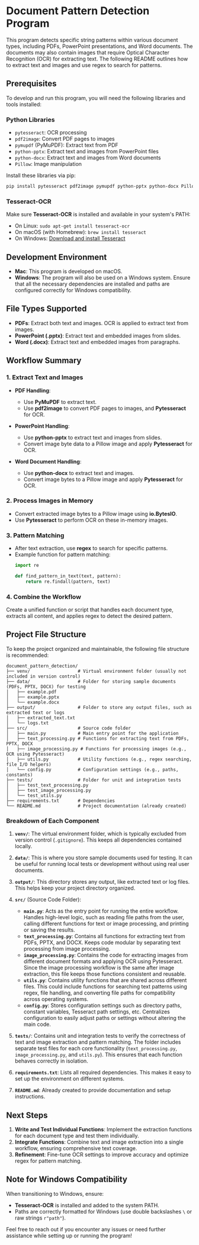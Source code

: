 # Document Pattern Detection Program

This program detects specific string patterns within various document types, including PDFs, PowerPoint presentations, and Word documents. The documents may also contain images that require Optical Character Recognition (OCR) for extracting text. The following README outlines how to extract text and images and use regex to search for patterns.

## Prerequisites
To develop and run this program, you will need the following libraries and tools installed:

### Python Libraries
- `pytesseract`: OCR processing
- `pdf2image`: Convert PDF pages to images
- `pymupdf` (PyMuPDF): Extract text from PDF
- `python-pptx`: Extract text and images from PowerPoint files
- `python-docx`: Extract text and images from Word documents
- `Pillow`: Image manipulation

Install these libraries via pip:
```bash
pip install pytesseract pdf2image pymupdf python-pptx python-docx Pillow
```

### Tesseract-OCR
Make sure **Tesseract-OCR** is installed and available in your system's PATH:
- On Linux: `sudo apt-get install tesseract-ocr`
- On macOS (with Homebrew): `brew install tesseract`
- On Windows: [Download and install Tesseract](https://github.com/UB-Mannheim/tesseract/wiki)

## Development Environment
- **Mac**: This program is developed on macOS.
- **Windows**: The program will also be used on a Windows system. Ensure that all the necessary dependencies are installed and paths are configured correctly for Windows compatibility.

## File Types Supported
- **PDFs**: Extract both text and images. OCR is applied to extract text from images.
- **PowerPoint (.pptx)**: Extract text and embedded images from slides.
- **Word (.docx)**: Extract text and embedded images from paragraphs.

## Workflow Summary
### 1. Extract Text and Images
- **PDF Handling**:
  - Use **PyMuPDF** to extract text.
  - Use **pdf2image** to convert PDF pages to images, and **Pytesseract** for OCR.

- **PowerPoint Handling**:
  - Use **python-pptx** to extract text and images from slides.
  - Convert image byte data to a Pillow image and apply **Pytesseract** for OCR.

- **Word Document Handling**:
  - Use **python-docx** to extract text and images.
  - Convert image bytes to a Pillow image and apply **Pytesseract** for OCR.

### 2. Process Images in Memory
- Convert extracted image bytes to a Pillow image using **io.BytesIO**.
- Use **Pytesseract** to perform OCR on these in-memory images.

### 3. Pattern Matching
- After text extraction, use **regex** to search for specific patterns.
- Example function for pattern matching:
  ```python
  import re

  def find_pattern_in_text(text, pattern):
      return re.findall(pattern, text)
  ```

### 4. Combine the Workflow
Create a unified function or script that handles each document type, extracts all content, and applies regex to detect the desired pattern.


## Project File Structure
To keep the project organized and maintainable, the following file structure is recommended:

```
document_pattern_detection/
├── venv/                  # Virtual environment folder (usually not included in version control)
├── data/                  # Folder for storing sample documents (PDFs, PPTX, DOCX) for testing
│   ├── example.pdf
│   ├── example.pptx
│   └── example.docx
├── output/                # Folder to store any output files, such as extracted text or logs
│   ├── extracted_text.txt
│   └── logs.txt
├── src/                   # Source code folder
│   ├── main.py            # Main entry point for the application
│   ├── text_processing.py # Functions for extracting text from PDFs, PPTX, DOCX
│   ├── image_processing.py # Functions for processing images (e.g., OCR using Pytesseract)
│   ├── utils.py           # Utility functions (e.g., regex searching, file I/O helpers)
│   └── config.py          # Configuration settings (e.g., paths, constants)
├── tests/                 # Folder for unit and integration tests
│   ├── test_text_processing.py
│   ├── test_image_processing.py
│   └── test_utils.py
├── requirements.txt       # Dependencies
└── README.md              # Project documentation (already created)
```

### Breakdown of Each Component
1. **`venv/`**: The virtual environment folder, which is typically excluded from version control (`.gitignore`). This keeps all dependencies contained locally.

2. **`data/`**: This is where you store sample documents used for testing. It can be useful for running local tests or development without using real user documents.

3. **`output/`**: This directory stores any output, like extracted text or log files. This helps keep your project directory organized.

4. **`src/`** (Source Code Folder):
   - **`main.py`**: Acts as the entry point for running the entire workflow. Handles high-level logic, such as reading file paths from the user, calling different functions for text or image processing, and printing or saving the results.
   - **`text_processing.py`**: Contains all functions for extracting text from PDFs, PPTX, and DOCX. Keeps code modular by separating text processing from image processing.
   - **`image_processing.py`**: Contains the code for extracting images from different document formats and applying OCR using Pytesseract. Since the image processing workflow is the same after image extraction, this file keeps those functions consistent and reusable.
   - **`utils.py`**: Contains utility functions that are shared across different files. This could include functions for searching text patterns using regex, file handling, and converting file paths for compatibility across operating systems.
   - **`config.py`**: Stores configuration settings such as directory paths, constant variables, Tesseract path settings, etc. Centralizes configuration to easily adjust paths or settings without altering the main code.

5. **`tests/`**: Contains unit and integration tests to verify the correctness of text and image extraction and pattern matching. The folder includes separate test files for each core functionality (`text_processing.py`, `image_processing.py`, and `utils.py`). This ensures that each function behaves correctly in isolation.

6. **`requirements.txt`**: Lists all required dependencies. This makes it easy to set up the environment on different systems.

7. **`README.md`**: Already created to provide documentation and setup instructions.

## Next Steps
1. **Write and Test Individual Functions**: Implement the extraction functions for each document type and test them individually.
2. **Integrate Functions**: Combine text and image extraction into a single workflow, ensuring comprehensive text coverage.
3. **Refinement**: Fine-tune OCR settings to improve accuracy and optimize regex for pattern matching.

## Note for Windows Compatibility
When transitioning to Windows, ensure:
- **Tesseract-OCR** is installed and added to the system PATH.
- Paths are correctly formatted for Windows (use double backslashes `\` or raw strings `r"path"`).

Feel free to reach out if you encounter any issues or need further assistance while setting up or running the program!


